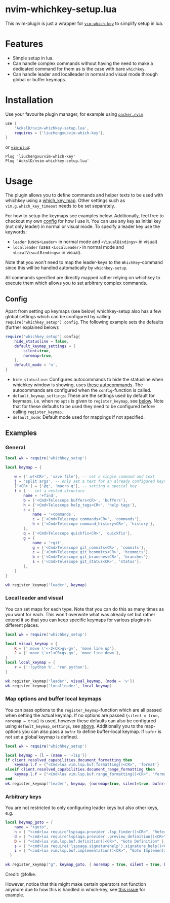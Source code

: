 # nvim-whichkey-setup.lua

This nvim-plugin is just a wrapper for [`vim-which-key`](https://github.com/liuchengxu/vim-which-key) to simplify setup in lua.

# Features
* Simple setup in lua.
* Can handle complex commands without having the need to make a dedicated command for them as is the case with bare `whichkey`.
* Can handle leader and localleader in normal and visual mode through global or buffer keymaps.

# Installation

Use your favourite plugin manager, for example using [`packer.nvim`](https://github.com/wbthomason/packer.nvim)
```lua
use {
    'AckslD/nvim-whichkey-setup.lua',
    requires = {'liuchengxu/vim-which-key'},
}
```
or [`vim-plug`](https://github.com/junegunn/vim-plug):
```vim
Plug 'liuchengxu/vim-which-key'
Plug 'AckslD/nvim-whichkey-setup.lua'
```

# Usage
The plugin allows you to define commands and helper texts to be used with whichkey using a [which_key_map](https://github.com/liuchengxu/vim-which-key#example).
Other settings such as `vim.g.which_key_timeout` needs to be set separately.

For how to setup the keymaps see examples below.
Additionally, feel free to checkout my own [config](https://gitlab.com/AckslD/config/-/tree/master/nvim) for how I use it.
You can use any key as initial key (not only leader) in normal or visual mode.
To specify a leader key use the keywords:
* `leader` (uses`<Leader>` in normal mode and `<VisualBindings>` in visual)
* `localleader` (uses `<LocalLeader>` in normal mode and `<LocalVisualBindings>` in visual).

Note that you won't need to map the leader-keys to the `WhichKey`-command since this will be handled automatically by `whichkey-setup`.

All commands specified are directly mapped rather relying on whichkey to execute them which allows you to set arbitrary complex commands.

## Config
Apart from setting up keymaps (see below) whichkey-setup also has a few global settings which can be configured by calling `require("whichkey_setup").config`.
The following example sets the defaults (further explained below):
```lua
require("whichkey_setup").config{
    hide_statusline = false,
    default_keymap_settings = {
        silent=true,
        noremap=true,
    },
    default_mode = 'n',
}
```
* `hide_statusline`: Configures autocommands to hide the statusline when whichkey window is showing, uses [these autocommands](https://github.com/liuchengxu/vim-which-key#hide-statusline).
  The autocommands are configured when the `config`-function is called.
* `default_keymap_settings`: These are the settings used by default for keymaps, i.e. when no `opts` is given to `register_keymap`, see [below](#map-options-and-buffer-local-keymaps).
  Note that for these defaults to be used they need to be configured before calling `register_keymap`.
* `default_mode`: Default mode used for mappings if not specified.

## Examples
### General
```lua
local wk = require('whichkey_setup')

local keymap = {
    
    w = {':w!<CR>', 'save file'}, -- set a single command and text
    j = 'split args', -- only set a text for an already configured keymap
    ['<CR>'] = {'@q', 'macro q'}, -- setting a special key
    f = { -- set a nested structure
        name = '+find',
        b = {'<Cmd>Telescope buffers<CR>', 'buffers'},
        h = {'<Cmd>Telescope help_tags<CR>', 'help tags'},
        c = {
            name = '+commands',
            c = {'<Cmd>Telescope commands<CR>', 'commands'},
            h = {'<Cmd>Telescope command_history<CR>', 'history'},
        },
        q = {'<Cmd>Telescope quickfix<CR>', 'quickfix'},
        g = {
            name = '+git',
            g = {'<Cmd>Telescope git_commits<CR>', 'commits'},
            c = {'<Cmd>Telescope git_bcommits<CR>', 'bcommits'},
            b = {'<Cmd>Telescope git_branches<CR>', 'branches'},
            s = {'<Cmd>Telescope git_status<CR>', 'status'},
        },
    }
}

wk.register_keymap('leader', keymap)
```

### Local leader and visual
You can set maps for each type.
Note that you can do this as many times as you want for each.
This won't overwrite what was already set but rather extend it so that you can keep specific keymaps for various plugins in different places.
```lua
local wk = require('whichkey_setup')

local visual_keymap = {
    K = {':move \'<-2<CR>gv-gv', 'move line up'},
    J = {':move \'>+1<CR>gv-gv', 'move line down'},
}
local local_keymap = {
    r = {':!python %', 'run python'},
}

wk.register_keymap('leader', visual_keymap, {mode = 'v'})
wk.register_keymap('localleader', local_keymap)
```

### Map options and buffer local keymaps
You can pass options to the `register_keymap`-function which are all passed when setting the actual keymap.
If no options are passed `{silent = true, noremap = true}` is used, however these defaults can also be configured using `default_keymap_settings`, see [above](#config).
Additionally you to the map-options you can also pass a `bufnr` to define buffer-local keymap. If `bufnr` is not set a global keymap is defined.
```lua
local wk = require('whichkey_setup')

local keymap = {l = {name = '+lsp'}}
if client.resolved_capabilities.document_formatting then
    keymap.l.f = {"<Cmd>lua vim.lsp.buf.formatting()<CR>", 'format'}
elseif client.resolved_capabilities.document_range_formatting then
    keymap.l.f = {"<Cmd>lua vim.lsp.buf.range_formatting()<CR>", 'format'}
end
wk.register_keymap('leader', keymap, {noremap=true, silent=true, bufnr=bufnr})
```

### Arbitrary keys
You are not restricted to only configuring leader keys but also other keys, e.g.
```lua
local keymap_goto = {
    name = "+goto",
    h = { "<cmd>lua require'lspsaga.provider'.lsp_finder()<CR>", "References" },
    d = { "<cmd>lua require'lspsaga.provider'.preview_definition()<CR>", "Peek Definition" },
    D = { "<Cmd>lua vim.lsp.buf.definition()<CR>", "Goto Definition" },
    s = { "<cmd>lua require('lspsaga.signaturehelp').signature_help()<CR>", "Signature Help" },
    i = { "<cmd>lua vim.lsp.buf.implementation()<CR>", "Goto Implementation" }
  }

wk.register_keymap("g", keymap_goto, { noremap = true, silent = true, bufnr = bufnr })
```
Credit: @folke.

However, notice that this might make certain operators not function anymore due to how this is handled in which-key, see [this issue](https://github.com/liuchengxu/vim-which-key/issues/113) for example.
